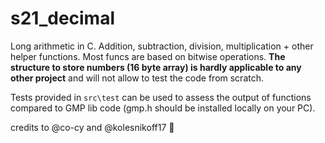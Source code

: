 # s21_decimal 

Long arithmetic in C. Addition, subtraction, division, multiplication + other helper functions. Most funcs are based on bitwise operations.
**The structure to store numbers (16 byte array) is hardly applicable to any other project** and will not allow to test the code from scratch.

Tests provided in `src\test` can be used to assess the output of functions compared to GMP lib code (gmp.h should be installed locally on your PC).

credits to @co-cy and @kolesnikoff17 🌸
